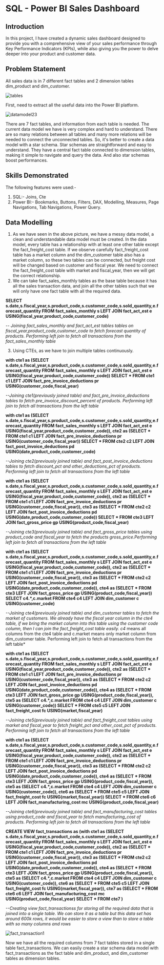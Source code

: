 # SQL - Power BI Sales Dashboard
## Introduction 
In this project, I have created a dynamic sales dashboard designed to provide you with a comprehensive view of your sales performance through Key Performance Indicators (KPIs), while also giving you the power to delve deeper into your product and customer data.
## Problem Statement 
All sales data is in  7 different fact tables and 2 dimension tables dim_product and dim_customer.

![tables](https://github.com/kushwanthreddyn07/Sales-Dashboard-Power-BI/assets/144375008/2912f4c8-b3b1-450f-9f22-1f8c601de92e)

First, need to extract all the useful data into the Power BI platform.

![datamodel23](https://github.com/kushwanthreddyn07/Sales-Dashboard-Power-BI/assets/144375008/fc97727b-13a2-42df-8cc3-a4e62d11296f)


There are 7 fact tables, and information from each table is needed. The current data model we have is very complex and hard to understand. There are so many relations between all tables and many more relations will be needed to connect the unconnected tables. So, it's better to create a data model with a star schema. Star schemas are straightforward and easy to understand. They have a central fact table connected to dimension tables, making it simple to navigate and query the data. And also star schemas boost performances.

## Skills Demonstrated
The following features were used:-
1. SQL:- Joins, Cte
2. Power BI:- Bookmarks, Buttons, Filters, DAX, Modelling, Measures, Page Navigations, Tab Navigations, Power Query.

## Data Modelling
1. As we have seen in the above picture, we have a messy data model, a clean  and understandable data model must be created. 
In the data model, every table has a relationship with at least one other table except the fact_freight_cost table. If we observe carefully fact_freight_cost table has a market column and the dim_customer table also has a market column, so these two tables can be connected, but freight cost will be changed based on customer and fiscal year. We need to connect the fact_freight_cost table with market and fiscal_year, then we will get the correct relationship.
2. We can take fact_sales_monthly tables as the base table because it has all the sales transaction data, and join all the other tables such that we will only have one fact table with all the required data.

**SELECT s.date,s.fiscal_year,s.product_code,s.customer_code,s.sold_quantity,e.forecast_quantity FROM fact_sales_monthly s LEFT JOIN fact_act_est e USING(fiscal_year,product_code,customer_code)** 

*-- Joining fact_sales_monthly and fact_act_est tables tables on fiscal_year,product_code,customer_code to fetch forecast quantity of products. Performing left join to fetch all transactions from the fact_sales_monthly table*

3. Using CTEs, as we have to join multiple tables continuously.

**with cte1 as (SELECT s.date,s.fiscal_year,s.product_code,s.customer_code,s.sold_quantity,e.forecast_quantity FROM fact_sales_monthly s LEFT JOIN fact_act_est e USING(fiscal_year,product_code,customer_code))
SELECT * FROM cte1 c1 LEFT JOIN fact_pre_invoice_deductions pr USING(customer_code,fiscal_year)**

*--Joining cte1(previously joined table) and fact_pre_invoice_deductions tables to fetch pre_invoice_discount_percent of products. Performing left join to fetch all transactions from the left table*



**with cte1 as (SELECT s.date,s.fiscal_year,s.product_code,s.customer_code,s.sold_quantity,e.forecast_quantity FROM fact_sales_monthly s LEFT JOIN fact_act_est e USING(fiscal_year,product_code,customer_code)),
cte2 as (SELECT * FROM cte1 c1 LEFT JOIN fact_pre_invoice_deductions pr USING(customer_code,fiscal_year))
SELECT * FROM cte2 c2 LEFT JOIN fact_post_invoice_deductions pd USING(date,product_code,customer_code)**

*--Joining cte2(previously joined table) and fact_post_invoice_deductions tables to fetch discount_pct and other_deductions_pct of products. Performing left join to fetch all transactions from the left table*



**with cte1 as (SELECT s.date,s.fiscal_year,s.product_code,s.customer_code,s.sold_quantity,e.forecast_quantity FROM fact_sales_monthly s LEFT JOIN fact_act_est e USING(fiscal_year,product_code,customer_code)),
cte2 as (SELECT * FROM cte1 c1 LEFT JOIN fact_pre_invoice_deductions pr USING(customer_code,fiscal_year)),
cte3 as (SELECT * FROM cte2 c2 LEFT JOIN fact_post_invoice_deductions pd USING(date,product_code,customer_code))
SELECT * FROM cte3 LEFT JOIN fact_gross_price gp USING(product_code,fiscal_year)**

*--Joining cte3(previously joined table) and fact_gross_price tables using product_code and fiscal_year to fetch the products gross_price.Performing left join to fetch all transactions from the left table*



**with cte1 as (SELECT s.date,s.fiscal_year,s.product_code,s.customer_code,s.sold_quantity,e.forecast_quantity FROM fact_sales_monthly s LEFT JOIN fact_act_est e USING(fiscal_year,product_code,customer_code)),
cte2 as (SELECT * FROM cte1 c1 LEFT JOIN fact_pre_invoice_deductions pr USING(customer_code,fiscal_year)),
cte3 as (SELECT * FROM cte2 c2 LEFT JOIN fact_post_invoice_deductions pd USING(date,product_code,customer_code)),
cte4 as (SELECT * FROM cte3 LEFT JOIN fact_gross_price gp USING(product_code,fiscal_year))
SELECT c4.*,c.market  FROM cte4 c4 LEFT JOIN dim_customer c USING(customer_code)**

*--Joining cte4(previously joined table) and dim_customer tables to fetch the market of customers. We already have the fiscal year column in the cte4 table, if we bring the market column into this table using the customer code column, then I can join the fact_freight_cost table easily. c4* means all columns from the cte4 table and c.market means only market column from dim_customer table. Performing left join to fetch all transactions from the left table*



**with cte1 as (SELECT s.date,s.fiscal_year,s.product_code,s.customer_code,s.sold_quantity,e.forecast_quantity FROM fact_sales_monthly s LEFT JOIN fact_act_est e USING(fiscal_year,product_code,customer_code)),
cte2 as (SELECT * FROM cte1 c1 LEFT JOIN fact_pre_invoice_deductions pr USING(customer_code,fiscal_year)),
cte3 as (SELECT * FROM cte2 c2 LEFT JOIN fact_post_invoice_deductions pd USING(date,product_code,customer_code)),
cte4 as (SELECT * FROM cte3 LEFT JOIN fact_gross_price gp USING(product_code,fiscal_year)),
cte5 as (SELECT c4.*,c.market  FROM cte4 c4 LEFT JOIN dim_customer c USING(customer_code))
SELECT * FROM cte5 c5 LEFT JOIN fact_freight_cost fc USING(market,fiscal_year)**

*--Joining cte5(previously joined table) and fact_freight_cost tables using market and fiscal_year to fetch freight_pct and other_cost_pct of products.  Performing left join to fetch all transactions from the left table*



**with cte1 as (SELECT s.date,s.fiscal_year,s.product_code,s.customer_code,s.sold_quantity,e.forecast_quantity FROM fact_sales_monthly s LEFT JOIN fact_act_est e USING(fiscal_year,product_code,customer_code)),
cte2 as (SELECT * FROM cte1 c1 LEFT JOIN fact_pre_invoice_deductions pr USING(customer_code,fiscal_year)),
cte3 as (SELECT * FROM cte2 c2 LEFT JOIN fact_post_invoice_deductions pd USING(date,product_code,customer_code)),
cte4 as (SELECT * FROM cte3 LEFT JOIN fact_gross_price gp USING(product_code,fiscal_year)),
cte5 as (SELECT c4.*,c.market  FROM cte4 c4 LEFT JOIN dim_customer c USING(customer_code)),
cte6 as (SELECT * FROM cte5 c5 LEFT JOIN fact_freight_cost fc USING(market,fiscal_year))
SELECT * FROM cte6 c6 LEFT JOIN fact_manufacturing_cost mc USING(product_code,fiscal_year)**

*--Joining cte6(previously joined table) and fact_manufacturing_cost tables using product_code and fiscal_year to fetch manufacturing_cost of products.  Performing left join to fetch all transactions from the left table*

**CREATE VIEW fact_transactions as (with cte1 as (SELECT s.date,s.fiscal_year,s.product_code,s.customer_code,s.sold_quantity,e.forecast_quantity FROM fact_sales_monthly s LEFT JOIN fact_act_est e USING(fiscal_year,product_code,customer_code)),
cte2 as (SELECT * FROM cte1 c1 LEFT JOIN fact_pre_invoice_deductions pr USING(customer_code,fiscal_year)),
cte3 as (SELECT * FROM cte2 c2 LEFT JOIN fact_post_invoice_deductions pd USING(date,product_code,customer_code)),
cte4 as (SELECT * FROM cte3 LEFT JOIN fact_gross_price gp USING(product_code,fiscal_year)),
cte5 as (SELECT c4.*,c.market  FROM cte4 c4 LEFT JOIN dim_customer c USING(customer_code)),
cte6 as (SELECT * FROM cte5 c5 LEFT JOIN fact_freight_cost fc USING(market,fiscal_year)),
cte7 as (SELECT * FROM cte6 c6 LEFT JOIN fact_manufacturing_cost mc USING(product_code,fiscal_year)
SELECT * FROM cte7 )**

*--Creating view fact_transactionss for storing all the required data that is joined into a single table. We can store it as a table but this data set has around 600k rows, it would be easier to store a view than to store a table with so many columns and rows*

![fact_transaction1](https://github.com/kushwanthreddyn07/Sales-Dashboard-Power-BI/assets/144375008/7e36723e-ab11-4042-ac51-d9c11d80bb01)

Now we have all the required columns from 7 fact tables stored in a single table fact_transactions. We can easily create a star schema data model with fact_transactions as the fact table and dim_product, and dim_customer tables as dimension tables. 





